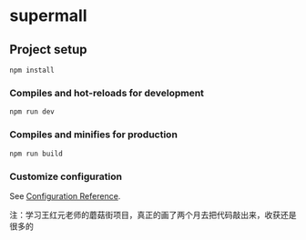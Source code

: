 # supermall

## Project setup
```
npm install
```

### Compiles and hot-reloads for development
```
npm run dev
```

### Compiles and minifies for production
```
npm run build
```

### Customize configuration
See [Configuration Reference](https://cli.vuejs.org/config/).

注：学习王红元老师的蘑菇街项目，真正的画了两个月去把代码敲出来，收获还是很多的
